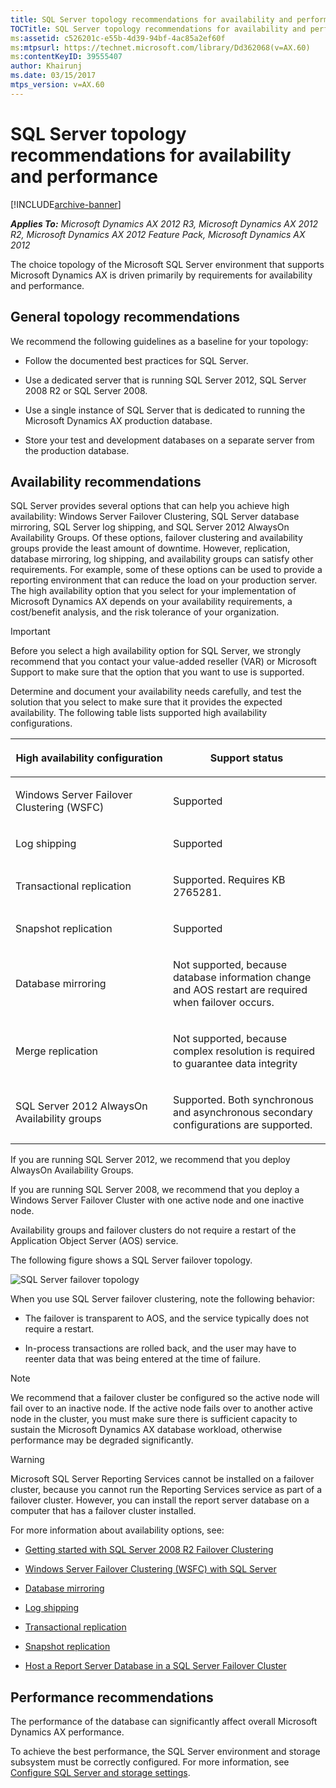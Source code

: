 ```yaml
---
title: SQL Server topology recommendations for availability and performance
TOCTitle: SQL Server topology recommendations for availability and performance
ms:assetid: c526201c-e55b-4d39-94bf-4ac85a2ef60f
ms:mtpsurl: https://technet.microsoft.com/library/Dd362068(v=AX.60)
ms:contentKeyID: 39555407
author: Khairunj
ms.date: 03/15/2017
mtps_version: v=AX.60
---
```


# SQL Server topology recommendations for availability and performance 


[!INCLUDE[archive-banner](includes/archive-banner.md)]


_**Applies To:** Microsoft Dynamics AX 2012 R3, Microsoft Dynamics AX 2012 R2, Microsoft Dynamics AX 2012 Feature Pack, Microsoft Dynamics AX 2012_

The choice topology of the Microsoft SQL Server environment that supports Microsoft Dynamics AX is driven primarily by requirements for availability and performance.

## General topology recommendations

We recommend the following guidelines as a baseline for your topology:

  - Follow the documented best practices for SQL Server.

  - Use a dedicated server that is running SQL Server 2012, SQL Server 2008 R2 or SQL Server 2008.

  - Use a single instance of SQL Server that is dedicated to running the Microsoft Dynamics AX production database.

  - Store your test and development databases on a separate server from the production database.

## Availability recommendations

SQL Server provides several options that can help you achieve high availability: Windows Server Failover Clustering, SQL Server database mirroring, SQL Server log shipping, and SQL Server 2012 AlwaysOn Availability Groups. Of these options, failover clustering and availability groups provide the least amount of downtime. However, replication, database mirroring, log shipping, and availability groups can satisfy other requirements. For example, some of these options can be used to provide a reporting environment that can reduce the load on your production server. The high availability option that you select for your implementation of Microsoft Dynamics AX depends on your availability requirements, a cost/benefit analysis, and the risk tolerance of your organization.


> [!IMPORTANT]
> <P>Before you select a high availability option for SQL Server, we strongly recommend that you contact your value-added reseller (VAR) or Microsoft Support to make sure that the option that you want to use is supported.</P>



Determine and document your availability needs carefully, and test the solution that you select to make sure that it provides the expected availability. The following table lists supported high availability configurations.

<table>
<colgroup>
<col style="width: 50%" />
<col style="width: 50%" />
</colgroup>
<thead>
<tr class="header">
<th><p>High availability configuration</p></th>
<th><p>Support status</p></th>
</tr>
</thead>
<tbody>
<tr class="odd">
<td><p>Windows Server Failover Clustering (WSFC)</p></td>
<td><p>Supported</p></td>
</tr>
<tr class="even">
<td><p>Log shipping</p></td>
<td><p>Supported</p></td>
</tr>
<tr class="odd">
<td><p>Transactional replication</p></td>
<td><p>Supported. Requires KB 2765281.</p></td>
</tr>
<tr class="even">
<td><p>Snapshot replication</p></td>
<td><p>Supported</p></td>
</tr>
<tr class="odd">
<td><p>Database mirroring</p></td>
<td><p>Not supported, because database information change and AOS restart are required when failover occurs.</p></td>
</tr>
<tr class="even">
<td><p>Merge replication</p></td>
<td><p>Not supported, because complex resolution is required to guarantee data integrity</p></td>
</tr>
<tr class="odd">
<td><p>SQL Server 2012 AlwaysOn Availability groups</p></td>
<td><p>Supported. Both synchronous and asynchronous secondary configurations are supported.</p></td>
</tr>
</tbody>
</table>


If you are running SQL Server 2012, we recommend that you deploy AlwaysOn Availability Groups.

If you are running SQL Server 2008, we recommend that you deploy a Windows Server Failover Cluster with one active node and one inactive node.

Availability groups and failover clusters do not require a restart of the Application Object Server (AOS) service.

The following figure shows a SQL Server failover topology.

![SQL Server failover topology](images/Dd362068.SQLTopology(AX.60).png "SQL Server failover topology")

When you use SQL Server failover clustering, note the following behavior:

  - The failover is transparent to AOS, and the service typically does not require a restart.

  - In-process transactions are rolled back, and the user may have to reenter data that was being entered at the time of failure.


> [!NOTE]
> <P>We recommend that a failover cluster be configured so the active node will fail over to an inactive node. If the active node fails over to another active node in the cluster, you must make sure there is sufficient capacity to sustain the Microsoft Dynamics AX database workload, otherwise performance may be degraded significantly.</P>




> [!WARNING]
> <P>Microsoft SQL Server Reporting Services cannot be installed on a failover cluster, because you cannot run the Reporting Services service as part of a failover cluster. However, you can install the report server database on a computer that has a failover cluster installed.</P>



For more information about availability options, see:

  - [Getting started with SQL Server 2008 R2 Failover Clustering](https://go.microsoft.com/fwlink/?linkid=216763)

  - [Windows Server Failover Clustering (WSFC) with SQL Server](https://technet.microsoft.com/library/hh270278.aspx)

  - [Database mirroring](https://go.microsoft.com/fwlink/?linkid=216767)

  - [Log shipping](https://go.microsoft.com/fwlink/?linkid=216765)

  - [Transactional replication](https://go.microsoft.com/fwlink/?linkid=216768)

  - [Snapshot replication](https://go.microsoft.com/fwlink/?linkid=216769)

  - [Host a Report Server Database in a SQL Server Failover Cluster](https://technet.microsoft.com/library/bb630402.aspx)

## Performance recommendations

The performance of the database can significantly affect overall Microsoft Dynamics AX performance.

To achieve the best performance, the SQL Server environment and storage subsystem must be correctly configured. For more information, see [Configure SQL Server and storage settings](configure-sql-server-and-storage-settings.md).

  


